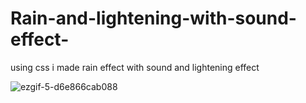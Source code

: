 # Rain-and-lightening-with-sound-effect-
using css i made rain effect with sound and lightening effect

![ezgif-5-d6e866cab088](https://user-images.githubusercontent.com/55042628/72663150-1dfc0000-3a15-11ea-9f57-6b930f95d5cf.gif)

